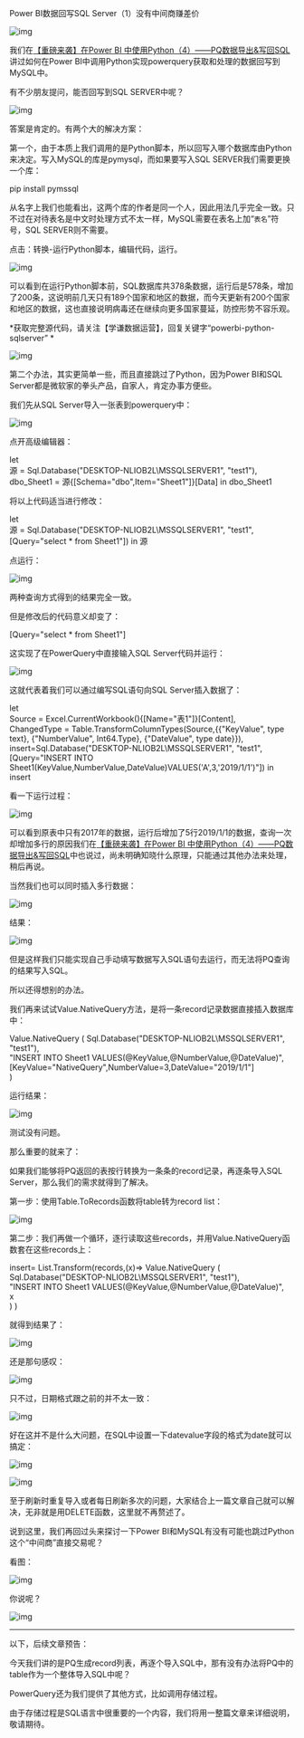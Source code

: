 Power BI数据回写SQL Server（1）没有中间商赚差价

![img](https://mmbiz.qpic.cn/mmbiz_jpg/OyXiackVTfOiaYFMzgSvXEHcsLicyWQtvacduvV5NuS96W85vl9qE1pAWI7SiagNerELIeMNNtarI7icTSaLbRP4l9Q/640?wx_fmt=jpeg)



我们在[【重磅来袭】在Power BI 中使用Python（4）——PQ数据导出&写回SQL](http://mp.weixin.qq.com/s?__biz=MzI2MDY3NDk1OA==&mid=2247483996&idx=1&sn=65fbc72a39ba9168ef611110b3a16e54&chksm=ea6746bddd10cfab9ea97b3e0c418bc5f7c195ad5d7f75edfc11fd41242cbd87cf8ff6f37103&scene=21#wechat_redirect) 讲过如何在Power BI中调用Python实现powerquery获取和处理的数据回写到MySQL中。



有不少朋友提问，能否回写到SQL SERVER中呢？

![img](https://mmbiz.qpic.cn/mmbiz_png/OyXiackVTfOgcmPd6SBjrlvB2EatBRdibj7pzCkMKwV27K2pR5cNSNjwtvH6WfAY2Z7R9hJibfa1mZFOMNWCHLIibA/640?wx_fmt=png)



答案是肯定的。有两个大的解决方案：



第一个，由于本质上我们调用的是Python脚本，所以回写入哪个数据库由Python来决定。写入MySQL的库是pymysql，而如果要写入SQL SERVER我们需要更换一个库：

pip install pymssql



从名字上我们也能看出，这两个库的作者是同一个人，因此用法几乎完全一致。只不过在对待表名是中文时处理方式不太一样，MySQL需要在表名上加“`表名`”符号，SQL SERVER则不需要。



点击：转换-运行Python脚本，编辑代码，运行。

![img](https://mmbiz.qpic.cn/mmbiz_gif/OyXiackVTfOiaYFMzgSvXEHcsLicyWQtvacViasO7NR5icg9TMfhGQbXo2rI3h1JRXOUsxOp7L89ZIFatIXbGiakCypQ/640?wx_fmt=gif)



可以看到在运行Python脚本前，SQL数据库共378条数据，运行后是578条，增加了200条，这说明前几天只有189个国家和地区的数据，而今天更新有200个国家和地区的数据，这也直接说明病毒还在继续向更多国家蔓延，防控形势不容乐观。



*获取完整源代码，请关注【学谦数据运营】，回复关键字“powerbi-python-sqlserver”
*

![img](https://mmbiz.qpic.cn/mmbiz_png/OyXiackVTfOiaYFMzgSvXEHcsLicyWQtvacic6463kveFzUWFRicV4DiarGpJVLtCjqTmxABJmhNIQw5jhbtYXDPzWhA/640?wx_fmt=png)





第二个办法，其实更简单一些，而且直接跳过了Python，因为Power BI和SQL Server都是微软家的拳头产品，自家人，肯定办事方便些。



我们先从SQL Server导入一张表到powerquery中：

![img](https://mmbiz.qpic.cn/mmbiz_gif/OyXiackVTfOiaYFMzgSvXEHcsLicyWQtvacjDqN1Sk5dTJjpicSMNwpvKrdW6yXd57cMZMpfWXuOJYhrgYZib0CuoMg/640?wx_fmt=gif)



点开高级编辑器：

let    
    源 = Sql.Database("DESKTOP-NLIOB2L\MSSQLSERVER1", "test1"),    
    dbo_Sheet1 = 源{[Schema="dbo",Item="Sheet1"]}[Data]
in    dbo_Sheet1



将以上代码适当进行修改：

let    
    源 = Sql.Database("DESKTOP-NLIOB2L\MSSQLSERVER1", "test1",[Query="select * from Sheet1"])
in    源



点运行：

![img](https://mmbiz.qpic.cn/mmbiz_png/OyXiackVTfOiaYFMzgSvXEHcsLicyWQtvacburAhDf9LROVgbEQXAkRNa1IhMZs3865Apzegia669zUKUHiagHp0kvA/640?wx_fmt=png)



两种查询方式得到的结果完全一致。



但是修改后的代码意义却变了：



[Query="select * from Sheet1"]



这实现了在PowerQuery中直接输入SQL Server代码并运行：

![img](https://mmbiz.qpic.cn/mmbiz_png/OyXiackVTfOiaYFMzgSvXEHcsLicyWQtvacoIKzcF7gCicQvNpwKRYzzWbKRY9hUu0YB1ux1oEOUZy7jU3aoVTYYiaA/640?wx_fmt=png)



这就代表着我们可以通过编写SQL语句向SQL Server插入数据了：

let    
    Source = Excel.CurrentWorkbook(){[Name="表1"]}[Content],    
    ChangedType = Table.TransformColumnTypes(Source,{{"KeyValue", type text}, {"NumberValue", Int64.Type}, {"DateValue", type date}}),    
    insert=Sql.Database("DESKTOP-NLIOB2L\MSSQLSERVER1", "test1",[Query="INSERT INTO Sheet1(KeyValue,NumberValue,DateValue)VALUES('A',3,'2019/1/1')"])
in    insert



看一下运行过程：

![img](https://mmbiz.qpic.cn/mmbiz_gif/OyXiackVTfOiaYFMzgSvXEHcsLicyWQtvacN32FonLpSBVdsEkUHWowiawSiaR1WZ4dsQxCusRf7L34Gcm4eWAAQ2IA/640?wx_fmt=gif)



可以看到原表中只有2017年的数据，运行后增加了5行2019/1/1的数据，查询一次却增加多行的原因我们在[【重磅来袭】在Power BI 中使用Python（4）——PQ数据导出&写回SQL](http://mp.weixin.qq.com/s?__biz=MzI2MDY3NDk1OA==&mid=2247483996&idx=1&sn=65fbc72a39ba9168ef611110b3a16e54&chksm=ea6746bddd10cfab9ea97b3e0c418bc5f7c195ad5d7f75edfc11fd41242cbd87cf8ff6f37103&scene=21#wechat_redirect)中也说过，尚未明确知晓什么原理，只能通过其他办法来处理，稍后再说。



当然我们也可以同时插入多行数据：

![img](https://mmbiz.qpic.cn/mmbiz_png/OyXiackVTfOiaYFMzgSvXEHcsLicyWQtvacyPk74CffOBFHedEJ4fCL5gn05xV0WSecWf9R1hbmYqkUvGytynic2Qw/640?wx_fmt=png)



结果：

![img](https://mmbiz.qpic.cn/mmbiz_png/OyXiackVTfOiaYFMzgSvXEHcsLicyWQtvacg5FPG3qBGhobFrsVdhYHpjhv29sds4sap5G9L3tsxicic8cxzLG8Gsibw/640?wx_fmt=png)



但是这样我们只能实现自己手动填写数据写入SQL语句去运行，而无法将PQ查询的结果写入SQL。



所以还得想别的办法。



我们再来试试Value.NativeQuery方法，是将一条record记录数据直接插入数据库中：

Value.NativeQuery
        (
        Sql.Database("DESKTOP-NLIOB2L\MSSQLSERVER1", "test1"),            
        "INSERT INTO Sheet1 VALUES(@KeyValue,@NumberValue,@DateValue)",            
        [KeyValue="NativeQuery",NumberValue=3,DateValue="2019/1/1"]        
        )

运行结果：

![img](https://mmbiz.qpic.cn/mmbiz_png/OyXiackVTfOiaYFMzgSvXEHcsLicyWQtvacpq4srUgbP87rP0AhEvibfibal1iagj7SJJbZsgR5mx6ojHUeMkic7iccTrQ/640?wx_fmt=png)

测试没有问题。



那么重要的就来了：



如果我们能够将PQ返回的表按行转换为一条条的record记录，再逐条导入SQL Server，那么我们的需求就得到了解决。



第一步：使用Table.ToRecords函数将table转为record list：

![img](https://mmbiz.qpic.cn/mmbiz_gif/OyXiackVTfOiaYFMzgSvXEHcsLicyWQtvactq4wmsgsDqf0QVPuAibZ7AWiay9EbmeibEPsBc24sqH4SibuVdydLG2SeQ/640?wx_fmt=gif)



第二步：我们再做一个循环，逐行读取这些records，并用Value.NativeQuery函数套在这些records上：

insert=
  List.Transform(records,(x)=>
    Value.NativeQuery
            (            
            Sql.Database("DESKTOP-NLIOB2L\MSSQLSERVER1", "test1"),            
            "INSERT INTO Sheet1 VALUES(@KeyValue,@NumberValue,@DateValue)",            
            x        
            )
  )



就得到结果了：

![img](https://mmbiz.qpic.cn/mmbiz_gif/OyXiackVTfOiaYFMzgSvXEHcsLicyWQtvace5mhib0ElicG1kLeOQfFTicZZeoXRaqNqLc8IZOzugowbDYfia8FskaPAA/640?wx_fmt=gif)



还是那句感叹：

![img](https://mmbiz.qpic.cn/mmbiz_jpg/OyXiackVTfOhFSYQRT6gCntGhzicVysOxen5x5xnzO5Zib2piclRHX7aoYrSZBkHsLVtSsvaOp1bgqMbvUlibP51XSQ/640?wx_fmt=jpeg)



只不过，日期格式跟之前的并不太一致：

![img](https://mmbiz.qpic.cn/mmbiz_png/OyXiackVTfOiaYFMzgSvXEHcsLicyWQtvac7yGJ66iaWcEC3hfgcwscDxKMAZf8HJ2Zs6HibaRJjtpt52cL4dOokTnw/640?wx_fmt=png)



好在这并不是什么大问题，在SQL中设置一下datevalue字段的格式为date就可以搞定：

![img](https://mmbiz.qpic.cn/mmbiz_png/OyXiackVTfOiaYFMzgSvXEHcsLicyWQtvacjneLp8f1GibibbILN5WMcaib26KNdN79TsibFiaNzS0Sg6M7DdgQdf0m34Q/640?wx_fmt=png)



![img](https://mmbiz.qpic.cn/mmbiz_gif/OyXiackVTfOgfUZfjnTP7I2MY4D4f0G78t3M7lpbYGCM81Z4GORa6QoGvrroWjE8vqdVQictms7hwlibicG6DxicYQQ/640?wx_fmt=gif)



至于刷新时重复导入或者每日刷新多次的问题，大家结合上一篇文章自己就可以解决，无非就是用DELETE函数，这里就不再赘述了。



说到这里，我们再回过头来探讨一下Power BI和MySQL有没有可能也跳过Python这个“中间商”直接交易呢？



看图：

![img](https://mmbiz.qpic.cn/mmbiz_png/OyXiackVTfOiaYFMzgSvXEHcsLicyWQtvacyrdfAbBHicl6tEUEapSvgx5Cee5ttSLVO8MRJPPFycCNJfvzwiciaMDdQ/640?wx_fmt=png)



你说呢？

![img](https://mmbiz.qpic.cn/mmbiz_jpg/OyXiackVTfOiaYFMzgSvXEHcsLicyWQtvacqqh0HicqdeX8NsXiaibvhmrKscg6sQNd6tGicic9K6v63h7KQogcBiab9Zicw/640?wx_fmt=jpeg)







------



以下，后续文章预告：



今天我们讲的是PQ生成record列表，再逐个导入SQL中，那有没有办法将PQ中的table作为一个整体导入SQL中呢？



PowerQuery还为我们提供了其他方式，比如调用存储过程。



由于存储过程是SQL语言中很重要的一个内容，我们将用一整篇文章来详细说明，敬请期待。

